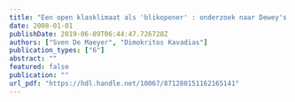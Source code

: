 ```yaml
---
title: "Een open klasklimaat als 'blikopener' : onderzoek naar Dewey's theorie over democratische scholen op bais van de IEA CES data"
date: 2008-01-01
publishDate: 2019-06-09T06:44:47.726728Z
authors: ["Sven De Maeyer", "Dimokritos Kavadias"]
publication_types: ["6"]
abstract: ""
featured: false
publication: ""
url_pdf: "https://hdl.handle.net/10067/871280151162165141"
---
```


